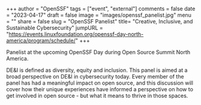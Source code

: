 +++
author = "OpenSSF"
tags = ["event", "external"]
comments = false
date = "2023-04-17"
draft = false
image = "images/openssf_panelist.jpg"
menu = ""
share = false
slug = "OpenSSF Panelist"
title= "Creative, Inclusive, and Sustainable Cybersecurity"
jumpURL = "https://events.linuxfoundation.org/openssf-day-north-america/program/schedule/"
+++

Panelist at the upcoming OpenSSF Day during Open Source Summit North America.

DE&I is defined as diversity, equity and inclusion. This panel is aimed at a broad perspective on DE&I in cybersecurity today. Every member of the panel has had a meaningful impact on open source, and this discussion will cover how their unique experiences have informed a perspective on how to get involved in open source - but what it means to thrive in those spaces.